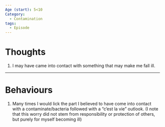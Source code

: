 ```yaml
---
Age (start): 5<10
Category:
  - Contamination
tags:
  - Episode
---
```

# Thoughts

1. I may have came into contact with something that may make me fall ill.
---
# Behaviours
1. Many times I would lick the part I believed to have come into contact with a contaminate/bacteria followed with a “c’est la vie” outlook. (I note that this worry did not stem from responsibility or protection of others, but purely for myself becoming ill)